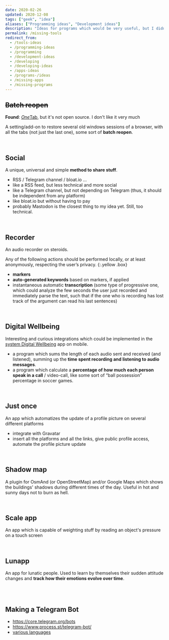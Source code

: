 ```yaml
---
date: 2020-02-26
updated: 2020-12-08
tags: ["geek", "idea"]
aliases: ["Programming ideas", "Development ideas"]
description: "Ideas for programs which would be very useful, but I didn't find yet"
permalink: /missing-tools
redirect_from:
  - /tools-ideas
  - /programming-ideas
  - /programming
  - /development-ideas
  - /developing
  - /developing-ideas
  - /apps-ideas
  - /programs-/ideas
  - /missing-apps
  - /missing-programs
---
```

## ~~Batch reopen~~

**Found**: [*One*Tab](https://www.one-tab.com/), but it's not open source. I don't like it very much

A setting/add-on to restore several old windows sessions of a browser, with all the tabs (not just the last one), some sort of **batch reopen**.

<br>

## Social

A unique, universal and simple **method to share stuff**.

- RSS / Telegram channel / bloat.io ... 
- like a RSS feed, but less technical and more social
- like a Telegram channel, but not depending on Telegram (thus, it should be independent from any platform)
- like bloat.io but without having to pay
- probably Mastodon is the closest thing to my idea yet. Still, too technical.

<br>

## Recorder

An audio recorder on steroids.

Any of the following actions should be performed locally, or at least anonymously, respecting the user’s privacy.
{:.yellow .box}

- **markers**
- **auto-generated keywords** based on markers, if applied
- instantaneous automatic **transcription** (some type of progressive one, which could analyze the few seconds the user just recorded and immediately parse the text, such that if the one who is recording has lost track of the argument can read his last sentences)

<br>

## Digital Wellbeing

Interesting and curious integrations which could be implemented in the [system Digital Wellbeing](https://www.android.com/digital-wellbeing/) app on mobile.

- a program which sums the length of each audio sent and received (and listened), summing up the **time spent recording and listening to audio messages**.
- a program which calculate a **percentage of how much each person speak in a call** / video-call, like some sort of “ball possession” percentage in soccer games.

<br>

## Just once

An app which automatizes the update of a profile picture on several different platforms

- integrate with Gravatar
- insert all the platforms and all the links, give public profile access, automate the profile picture update

<br>

## Shadow map

A plugin for OsmAnd (or OpenStreetMap) and/or Google Maps which shows the buildings' shadows during different times of the day. Useful in hot and sunny days not to burn as hell.

<br>

## Scale app

An app which is capable of weighting stuff by reading an object's pressure on a touch screen

<br>

## Lunapp

An app for lunatic people. Used to learn by themselves their sudden attitude changes and **track how their emotions evolve over time**.

<br>
<br>

## Making a Telegram Bot

- <https://core.telegram.org/bots>
- <https://www.process.st/telegram-bot/>
- [various languages](https://core.telegram.org/bots/samples)
